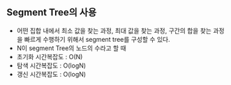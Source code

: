 ## Segment Tree의 사용
  - 어떤 집합 내에서 최소 값을 찾는 과정, 최대 값을 찾는 과정, 구간의 합을 찾는 과정을 빠르게 수행하기 위해서 segment tree를 구성할 수 있다.
  - N이 segment Tree의 노드의 수라고 할 때
  - 초기화 시간복잡도 : O(N)
  - 탐색 시간복잡도 : O(logN)
  - 갱신 시간복잡도 : O(logN)
